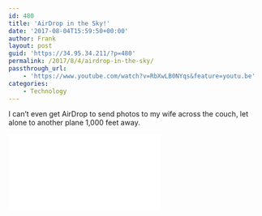 ```yaml
---
id: 480
title: 'AirDrop in the Sky!'
date: '2017-08-04T15:59:50+00:00'
author: Frank
layout: post
guid: 'https://34.95.34.211/?p=480'
permalink: /2017/8/4/airdrop-in-the-sky/
passthrough_url:
    - 'https://www.youtube.com/watch?v=RbXwLB0NYqs&feature=youtu.be'
categories:
    - Technology
---
```


I can’t even get AirDrop to send photos to my wife across the couch, let alone to another plane 1,000 feet away.

<iframe allowfullscreen="" frameborder="0" scrolling="no" src="//www.youtube.com/embed/RbXwLB0NYqs?wmode=opaque&enablejsapi=1">  
</iframe>